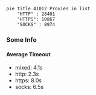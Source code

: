 
```mermaid
pie title 41012 Proxies in list
    "HTTP" : 28401
    "HTTPS": 10867
    "SOCKS" : 8974
```

### Some Info
#### Average Timeout

- mixed: 4.1s
- http: 2.3s
- https: 8.0s
- socks: 6.5s